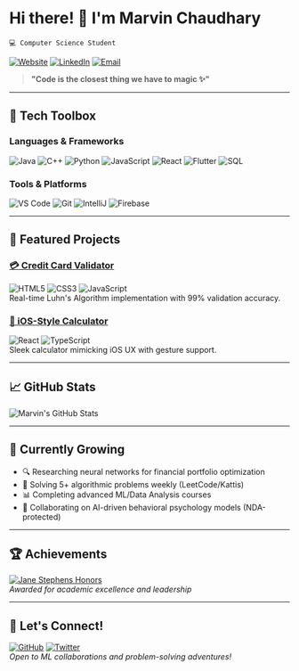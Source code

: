 # Hi there! 👋 I'm Marvin Chaudhary  
`💻 Computer Science Student`  

[![Website](https://img.shields.io/badge/Portfolio-iammarvin7.github.io/Marvin--C/-%2300C7B7?style=flat&logo=google-chrome)](https://iammarvin7.github.io/Marvin-C/)
[![LinkedIn](https://img.shields.io/badge/LinkedIn-Connect-%230A66C2?logo=linkedin)](YOUR_LINKEDIN_URL_HERE)
[![Email](https://img.shields.io/badge/Email-mchaudhary1s@semo.edu-%23EA4335?logo=gmail)](mailto:mchaudhary1s@semo.edu)

> **"Code is the closest thing we have to magic ✨"**  

---

## 🔧 **Tech Toolbox**  

### **Languages & Frameworks**  
![Java](https://img.shields.io/badge/Java-%23ED8B00?logo=openjdk&logoColor=white)
![C++](https://img.shields.io/badge/C++-20-%2300599C?logo=c%2B%2B)
![Python](https://img.shields.io/badge/Python-%233776AB?logo=python)
![JavaScript](https://img.shields.io/badge/JavaScript-%23F7DF1E?logo=javascript)
![React](https://img.shields.io/badge/React-%2320232a?logo=react)
![Flutter](https://img.shields.io/badge/Flutter-%2302569B?logo=flutter)
![SQL](https://img.shields.io/badge/SQL-%23FF9900?logo=mysql)  

### **Tools & Platforms**  
![VS Code](https://img.shields.io/badge/VS_Code-%23007ACC?logo=visual-studio-code)
![Git](https://img.shields.io/badge/Git-%23F05032?logo=git)
![IntelliJ](https://img.shields.io/badge/IntelliJ-%23000000?logo=intellij-idea)
![Firebase](https://img.shields.io/badge/Firebase-%23FFCA28?logo=firebase)  

---

## 🚀 **Featured Projects**  

### [💳 Credit Card Validator](https://your-live-demo-link.com)  
![HTML5](https://img.shields.io/badge/HTML5-%23E34F26?logo=html5)
![CSS3](https://img.shields.io/badge/CSS3-%231572B6?logo=css3)
![JavaScript](https://img.shields.io/badge/JavaScript-%23F7DF1E?logo=javascript)  
Real-time Luhn's Algorithm implementation with 99% validation accuracy.  

### [🧮 iOS-Style Calculator](https://your-live-demo-link.com)  
![React](https://img.shields.io/badge/React-%2320232a?logo=react)
![TypeScript](https://img.shields.io/badge/TypeScript-%233178C6?logo=typescript)  
Sleek calculator mimicking iOS UX with gesture support.  

---

## 📈 **GitHub Stats**  
![Marvin's GitHub Stats](https://github-readme-stats.vercel.app/api?username=iammarvin7&show_icons=true&theme=radical&hide_border=true&bg_color=00000000)  

---

## 🌱 **Currently Growing**  
- 🔍 Researching neural networks for financial portfolio optimization  
- 🧩 Solving 5+ algorithmic problems weekly (LeetCode/Kattis)  
- 📊 Completing advanced ML/Data Analysis courses  
- 🤝 Collaborating on AI-driven behavioral psychology models (NDA-protected)  

---

## 🏆 **Achievements**  
[![Jane Stephens Honors](https://img.shields.io/badge/Jane_Stephens_Honors-Top_5%25_Students-blue?logo=bookstack)](https://semo.edu)  
*Awarded for academic excellence and leadership*  

---

## 💬 **Let's Connect!**  
[![GitHub](https://img.shields.io/badge/GitHub-iammarvin7-%23181717?logo=github)](https://github.com/iammarvin7)
[![Twitter](https://img.shields.io/badge/Twitter-@YourHandle-%231DA1F2?logo=twitter)](YOUR_TWITTER_URL)  
*Open to ML collaborations and problem-solving adventures!*  
